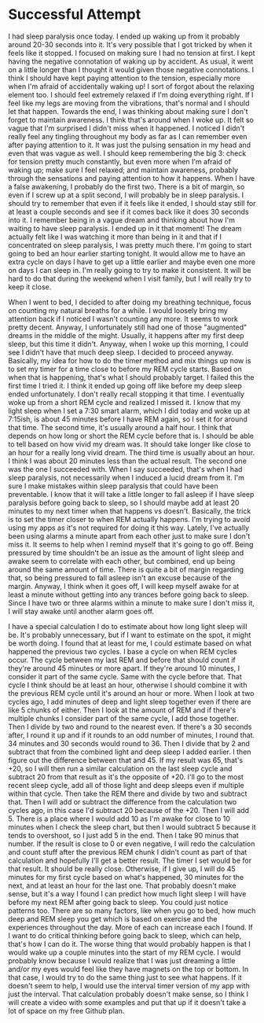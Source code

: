 # Successful Attempt

I had sleep paralysis once today. I ended up waking up from it probably around 20-30 seconds into it. It's very possible that I got tricked by when it feels like it stopped. I focused on making sure I had no tension at first. I kept having the negative connotation of waking up by accident. As usual, it went on a little longer than I thought it would given those negative connotations. I think I should have kept paying attention to the tension, especially more when I'm afraid of accidentally waking up! I sort of forgot about the relaxing element too. I should feel extremely relaxed if I'm doing everything right. If I feel like my legs are moving from the vibrations, that's normal and I should let that happen. Towards the end, I was thinking about making sure I don't forget to maintain awareness. I think that's around when I woke up. It felt so vague that I'm surprised I didn't miss when it happened. I noticed I didn't really feel any tingling throughout my body as far as I can remember even after paying attention to it. It was just the pulsing sensation in my head and even that was vague as well. I should keep remembering the big 3: check for tension pretty much constantly, but even more when I'm afraid of waking up; make sure I feel relaxed; and maintain awareness, probably through the sensations and paying attention to how it happens. When I have a false awakening, I probably do the first two. There is a bit of margin, so even if I screw up at a split second, I will probably be in sleep paralysis. I should try to remember that even if it feels like it ended, I should stay still for at least a couple seconds and see if it comes back like it does 30 seconds into it. I remember being in a vague dream and thinking about how I'm waiting to have sleep paralysis. I ended up in it that moment! The dream actually felt like I was watching it more than being in it and that if I concentrated on sleep paralysis, I was pretty much there. I'm going to start going to bed an hour earlier starting tonight. It would allow me to have an extra cycle on days I have to get up a little earlier and maybe even one more on days I can sleep in. I'm really going to try to make it consistent. It will be hard to do that during the weekend when I visit family, but I will really try to keep it close.

When I went to bed, I decided to after doing my breathing technique, focus on counting my natural breaths for a while. I would loosely bring my attention back if I noticed I wasn't counting any more. It seems to work pretty decent. Anyway, I unfortunately still had one of those "augmented" dreams in the middle of the might. Usually, it happens after my first deep sleep, but this time it didn't. Anyway, when I woke up this morning, I could see I didn't have that much deep sleep. I decided to proceed anyway. Basically, my idea for how to do the timer method and mix things up now is to set my timer for a time close to before my REM cycle starts. Based on when that is happening, that's what I should probably target. I failed this the first time I tried it. I think it ended up going off like before my deep sleep ended unfortunately. I don't really recall stopping it that time. I eventually woke up from a short REM cycle and realized I missed it. I know that my light sleep when I set a 7:30 smart alarm, which I did today and woke up at 7:15ish, is about 45 minutes before I have REM again, so I set it for around that time. The second time, it's usually around a half hour. I think that depends on how long or short the REM cycle before that is. I should be able to tell based on how vivid my dream was. It should take longer like close to an hour for a really long vivid dream. The third time is usually about an hour. I think I was about 20 minutes less than the actual result. The second one was the one I succeeded with. When I say succeeded, that's when I had sleep paralysis, not necessarily when I induced a lucid dream from it. I'm sure I make mistakes within sleep paralysis that could have been preventable. I know that it will take a little longer to fall asleep if I have sleep paralysis before going back to sleep, so I should maybe add at least 20 minutes to my next timer when that happens vs doesn't. Basically, the trick is to set the timer closer to when REM actually happens. I'm trying to avoid using my apps as it's not required for doing it this way. Lately, I've actually been using alarms a minute apart from each other just to make sure I don't miss it. It seems to help when I remind myself that it's going to go off. Being pressured by time shouldn't be an issue as the amount of light sleep and awake seem to correlate with each other, but combined, end up being around the same amount of time. There is quite a bit of margin regarding that, so being pressured to fall asleep isn't an excuse because of the margin. Anyway, I think when it goes off, I will keep myself awake for at least a minute without getting into any trances before going back to sleep. Since I have two or three alarms within a minute to make sure I don't miss it, I will stay awake until another alarm goes off.

I have a special calculation I do to estimate about how long light sleep will be. It's probably unnecessary, but if I want to estimate on the spot, it might be worth doing. I found that at least for me, I could estimate based on what happened the previous two cycles. I base a cycle on when REM cycles occur. The cycle between my last REM and before that should count if they're around 45 minutes or more apart. If they're around 10 minutes, I consider it part of the same cycle. Same with the cycle before that. That cycle I think should be at least an hour, otherwise I should combine it with the previous REM cycle until it's around an hour or more. When I look at two cycles ago, I add minutes of deep and light sleep together even if there are like 5 chunks of either. Then I look at the amount of REM and if there's multiple chunks I consider part of the same cycle, I add those together. Then I divide by two and round to the nearest even. If there's a 30 seconds after, I round it up and if it rounds to an odd number of minutes, I round that. 34 minutes and 30 seconds would round to 36. Then I divide that by 2 and subtract that from the combined light and deep sleep I added earlier. I then figure out the difference between that and 45. If my result was 65, that's +20, so I will then run a similar calculation on the last sleep cycle and subtract 20 from that result as it's the opposite of +20. I'll go to the most recent sleep cycle, add all of those light and deep sleeps even if multiple within that cycle. Then take the REM there and divide by two and subtract that. Then I will add or subtract the difference from the calculation two cycles ago, in this case I'd subtract 20 because of the +20. Then I will add 5. There is a place where I would add 10 as I'm awake for close to 10 minutes when I check the sleep chart, but then I would subtract 5 because it tends to overshoot, so I just add 5 in the end. Then I take 90 minus that number. If the result is close to 0 or even negative, I will redo the calculation and count stuff after the previous REM chunk I didn't count as part of that calculation and hopefully I'll get a better result. The timer I set would be for that result. It should be really close. Otherwise, if I give up, I will do 45 minutes for my first cycle based on what's happened, 30 minutes for the next, and at least an hour for the last one. That probably doesn't make sense, but it's a way I found I can predict how much light sleep I will have before my next REM after going back to sleep. You could just notice patterns too. There are so many factors, like when you go to bed, how much deep and REM sleep you get which is based on exercise and the experiences throughout the day. More of each can increase each I found. If I want to do critical thinking before going back to sleep, which can help, that's how I can do it. The worse thing that would probably happen is that I would wake up a couple minutes into the start of my REM cycle. I would probably know because I would realize that I was just dreaming a little and/or my eyes would feel like they have magnets on the top or bottom. In that case, I would try to do the same thing just to see what happens. If it doesn't seem to help, I would use the interval timer version of my app with just the interval. That calculation probably doesn't make sense, so I think I will create a video with some examples and put that up if it doesn't take a lot of space on my free Github plan.
